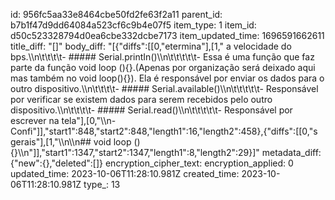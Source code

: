 id: 956fc5aa33e8464cbe50fd2fe63f2a11
parent_id: b7b1f47d9dd64084a523cf6c9b4e07f5
item_type: 1
item_id: d50c523328794d0ea6cbe332dcbe7173
item_updated_time: 1696591662611
title_diff: "[]"
body_diff: "[{\"diffs\":[[0,\"etermina\"],[1,\" a velocidade do bps.\\\n\\t\\t\\t\\t- ##### Serial.printIn()\\\n\\t\\t\\t\\t\\t- Essa é uma função que faz parte da função void loop (){}.(Apenas por organização será deixado aqui mas também no void loop(){}). Ela é responsável por enviar os dados para o outro dispositivo.\\\n\\t\\t\\t\\t- ##### Serial.available()\\\n\\t\\t\\t\\t\\t- Responsável por verificar se existem dados para serem recebidos pelo outro dispositivo.\\\n\\t\\t\\t\\t- ##### Serial.read()\\\n\\t\\t\\t\\t\\t- Responsável por escrever na tela\"],[0,\"\\\n- Confi\"]],\"start1\":848,\"start2\":848,\"length1\":16,\"length2\":458},{\"diffs\":[[0,\"s gerais\"],[1,\"\\\n\\\n## void loop () {}\\\n\"]],\"start1\":1347,\"start2\":1347,\"length1\":8,\"length2\":29}]"
metadata_diff: {"new":{},"deleted":[]}
encryption_cipher_text: 
encryption_applied: 0
updated_time: 2023-10-06T11:28:10.981Z
created_time: 2023-10-06T11:28:10.981Z
type_: 13